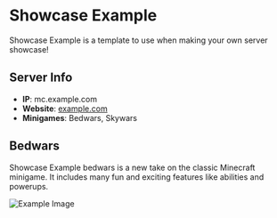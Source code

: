 # Showcase Example

Showcase Example is a template to use when making your own server showcase!

## Server Info

- **IP**: mc.example.com
- **Website**: [example.com](https://example.com)
- **Minigames**: Bedwars, Skywars

## Bedwars

Showcase Example bedwars is a new take on the classic Minecraft minigame. It includes many fun and exciting features like abilities and powerups.

![Example Image](https://hypixel.net/attachments/screen-shot-2020-05-26-at-9-49-59-pm-png.1718745/)
